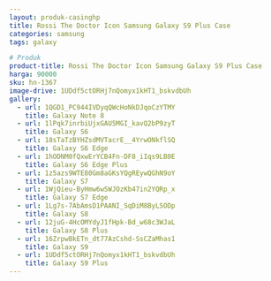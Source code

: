 ```yaml
---
layout: produk-casinghp
title: Rossi The Doctor Icon Samsung Galaxy S9 Plus Case
categories: samsung
tags: galaxy

# Produk
product-title: Rossi The Doctor Icon Samsung Galaxy S9 Plus Case
harga: 90000
sku: hn-1367
image-drive: 1UDdf5ctORHj7nQomyx1kHT1_bskvdbUh
gallery:
  - url: 1QGD1_PC944IVDyqQWcHoNkDJqoCzYTMY
    title: Galaxy Note 8
  - url: 1lPqk7inrbiUjxGAU5MGI_kavQ2bP9zyT
    title: Galaxy S6
  - url: 18sTaTzBYHZsdMVTacrE__4YrwONkflSQ
    title: Galaxy S6 Edge
  - url: 1hODNM0fQxwErYCB4Fn-DF8_iIqs9LB0E
    title: Galaxy S6 Edge Plus
  - url: 1z5azs9WTE80Gm8aGKsYQgREywQGhN9oY
    title: Galaxy S7
  - url: 1WjQieu-ByHmw6wSWJOzKb47in2YQRp_x
    title: Galaxy S7 Edge
  - url: 1Lg7s-7AbAmsD1PAANI_SqDiM8ByLSODp
    title: Galaxy S8
  - url: 12juG-4HcOMYdyJ1fHpk-Bd_w68c3WJaL
    title: Galaxy S8 Plus
  - url: 16ZrpwBkETn_dt77AzCshd-SsCZaMhas1
    title: Galaxy S9
  - url: 1UDdf5ctORHj7nQomyx1kHT1_bskvdbUh
    title: Galaxy S9 Plus
---
```

